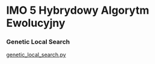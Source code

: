 # IMO 5 Hybrydowy Algorytm Ewolucyjny

### Genetic Local Search
[genetic_local_search.py](genetic_local_search.py)

